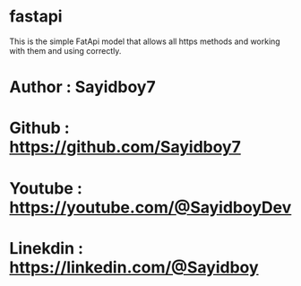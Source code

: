 # fastapi
This is the simple FatApi model that allows all https methods and working with them and using correctly.


# Author : Sayidboy7
# Github : https://github.com/Sayidboy7
# Youtube : https://youtube.com/@SayidboyDev
# Linekdin : https://linkedin.com/@Sayidboy 
